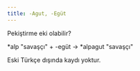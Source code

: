 ```yaml
---
title: -Agut, -Egüt
---
```


Pekiştirme eki olabilir?

*alp "savaşçı" + -egüt → *alpagut "savaşçı"

Eski Türkçe dışında kaydı yoktur.